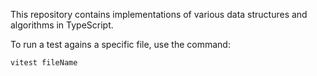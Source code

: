 This repository contains implementations of various data structures and algorithms in TypeScript.

To run a test agains a specific file, use the command:

```bash
vitest fileName
```
